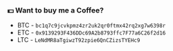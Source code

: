 <p>
	<h3>💵 Want to buy me a Coffee?</h3>
	<ul>
		<li>BTC - <code>bc1q7c9jcvkpmz4zr2uk2qr0ftmx42rq2xg7w6398r</code></li>
		<li>ETC - <code>0x9139293F436DDc69A2b8793ffc7F77a6C26f2d16</code></li>
		<li>LTC - <code>LeNdMR8aTgiwzT92zpie6QnCZizsTYEHc9</code></li>
	</ul>
</p>
